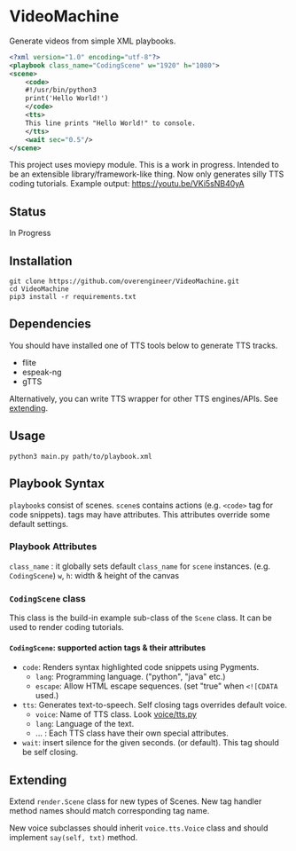 # VideoMachine

Generate videos from simple XML playbooks.
```xml
<?xml version="1.0" encoding="utf-8"?>
<playbook class_name="CodingScene" w="1920" h="1080">
<scene>
	<code>
	#!/usr/bin/python3
	print('Hello World!')
	</code>
	<tts>
	This line prints "Hello World!" to console.
	</tts>
	<wait sec="0.5"/>
</scene>
```

This project uses moviepy module. This is a work in progress. Intended to be an extensible library/framework-like thing. 
Now only generates silly TTS coding tutorials.
Example output: https://youtu.be/VKi5sNB40yA

##  Status

In Progress


## Installation

```
git clone https://github.com/overengineer/VideoMachine.git
cd VideoMachine
pip3 install -r requirements.txt
```

## Dependencies

You should have installed one of TTS tools below to generate TTS tracks. 
- flite
- espeak-ng
- gTTS

Alternatively, you can write TTS wrapper for other TTS engines/APIs. See [extending](#extending).

## Usage

```
python3 main.py path/to/playbook.xml
```

## Playbook Syntax

`playbook`s consist of scenes. `scene`s contains actions (e.g. `<code>` tag for code snippets). 
tags may have attributes. This attributes override some default settings.

### Playbook Attributes

`class_name` : it globally sets default `class_name` for `scene` instances. (e.g. `CodingScene`)
`w`, `h`: width & height of the canvas

### `CodingScene` class

This class is the build-in example sub-class of the `Scene` class.
It can be used to render coding tutorials.

#### `CodingScene`: supported action tags & their attributes

- `code`: Renders syntax highlighted code snippets using Pygments.
	- `lang`: Programming language. ("python", "java" etc.)
	- `escape`: Allow HTML escape sequences. (set "true" when `<![CDATA` used.) 
- `tts`: Generates text-to-speech. Self closing tags overrides default voice.
	- `voice`: Name of TTS class. Look [voice/tts.py](voice/tts.py)
	- `lang`: Language of the text.
	- ... : Each TTS class have their own special attributes.
- `wait`: insert silence for the given seconds. (or default). This tag should be self closing.

## Extending

Extend `render.Scene` class for new types of Scenes. 
New tag handler method names should match corresponding tag name.

New voice subclasses should inherit `voice.tts.Voice` class and should implement `say(self, txt)` method.

